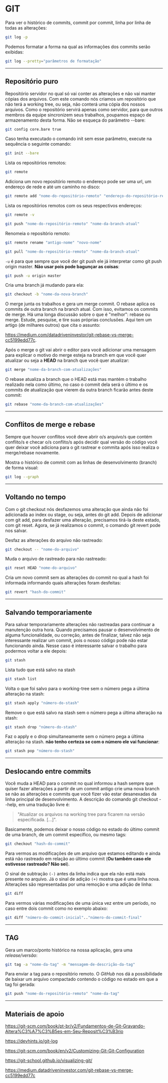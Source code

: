 # GIT

Para ver o histórico de commits, commit por commit, linha por linha de todas as alterações:
```bash
git log -p
```

Podemos formatar a forma na qual as informações dos commits serão exibidas:
```bash
git log --pretty="parâmetros de formatação"
```

---

## Repositório puro
Repositório servidor no qual só vai conter as alterações e não vai manter cópias dos arquivos.
Com este comando nós criamos um repositório que não terá a working tree, ou seja, não conterá uma cópia dos nossos arquivos. Como o repositório servirá apenas como servidor, para que outros membros da equipe sincronizem seus trabalhos, poupamos espaço de armazenamento desta forma.
Não se esqueça do parâmetro --bare:
```bash
git config core.bare true
```
Caso tenha executado o comando init sem esse parâmetro, execute na sequência o seguinte comando:
```bash
git init --bare
```

Lista os repositórios remotos:
```bash
git remote
```

Adiciona um novo repositório remoto o endereço pode ser uma url, um endereço de rede e até um caminho no disco:
```bash
git remote add "nome-do-repositório-remoto" "endereço-do-repositório-remoto"
```

Lista os repositórios remotos com os seus respectivos endereços:
```bash
git remote -v
```

```bash
git push "nome-do-repositório-remoto" "nome-da-branch-atual"
```

Renomeia o repositório remoto:
```bash
git remote rename "antigo-nome" "novo-nome"
```

```bash
git pull "nome-do-repositório-remoto" "nome-da-branch-atual"
```

`-u` é para que sempre que você der git push ele já interpretar como git push origin master. **Não usar pois pode bagunçar as coisas**:
```bash
git push -u origin master
```

Cria uma branch já mudando para ela:
```bash
git checkout -b "nome-da-nova-branch"
```

O merge junta os trabalhos e gera um merge commit.
O rebase aplica os commits de outra branch na branch atual.
Com isso, evitamos os commits de merge. Há uma longa discussão sobre o que é "melhor": rebase ou merge. Estude, pesquise, e tire suas próprias conclusões.
Aqui tem um artigo (de milhares outros) que cita o assunto:

https://medium.com/datadriveninvestor/git-rebase-vs-merge-cc5199edd77c.

Após o merge o git vai abrir o editor para você adicionar uma mensagem para explicar o motivo do merge esteja na branch em que você quer atualizar ou seja a **HEAD** na branch que você quer atualizar:
```bash
git merge "nome-da-branch-com-atualizações"
```

O rebase atualiza a branch que o HEAD está mas mantém o trabalho realizado nela como último, no caso o commit dela será o último e os commits de atualização que vierem da outra branch ficarão antes deste commit:
```bash
git rebase "nome-da-branch-com-atualizações"
```

---

## Conflitos de merge e rebase

Sempre que houver conflitos você deve abrir o/s arquivo/s que contém conflito/s e checar o/s conflito/s após decidir qual versão do código você quer deixar você adiciona para o git rastrear e commita após isso realiza o merge/rebase novamente.

Mostra o histórico de commit com as linhas de desenvolvimento (branch) de forma visual:
```bash
git log --graph
```

---

## Voltando no tempo

Com o git checkout nós desfazemos uma alteração que ainda não foi adicionada ao index ou stage, ou seja, antes do git add. Depois de adicionar com git add, para desfazer uma alteração, precisamos tirá-la deste estado, com git reset.
Agora, se já realizamos o commit, o comando git revert pode nos salvar.

Desfaz as alterações do arquivo não rastreado:
```bash
git checkout -- "nome-do-arquivo"
```

Muda o arquivo de rastreado para não rastreado:
```bash
git reset HEAD "nome-do-arquivo"
```

Cria um novo commit sem as alterações do commit no qual a hash foi informada informando quais alterações foram desfeitas:
```bash
git revert "hash-do-commit"
```

---

## Salvando temporariamente

Para salvar temporariamente alterações não rastreadas para continuar a manutenção outra hora.
Quando precisamos pausar o desenvolvimento de alguma funcionalidade, ou correção, antes de finalizar, talvez não seja interessante realizar um commit, pois o nosso código pode não estar funcionando ainda.
Nesse caso é interessante salvar o trabalho para podermos voltar a ele depois:
```bash
git stash
```

Lista tudo que está salvo na stash
```bash
git stash list
```

Volta o que foi salvo para o working-tree sem o número pega a última alteração na stash:
```bash
git stash apply "número-do-stash"
```

Remove o que está salvo na stash sem o número pega a última alteração na stash:
```bash
git stash drop "número-do-stash"
```

Faz o apply e o drop simultaneamente sem o número pega a última alteração na stash. **não tenho certeza se com o número ele vai funcionar**:
```bash
git stash pop "número-do-stash"
```

---

## Deslocando entre commits

Você muda a HEAD para o commit no qual informou a hash sempre que quiser fazer alterações a partir de um commit antigo crie uma nova branch se não as alterações e commits que você fizer vão estar desanexadas da linha principal de desenvolvimento.
A descrição do comando git checkout --help, em uma tradução livre é:
> "Atualizar os arquivos na working tree para ficarem na versão especificada. [...]".

Basicamente, podemos deixar o nosso código no estado do último commit de uma branch, de um commit específico, ou mesmo tags:
```bash
git checkout "hash-do-commit"
```

Para vermos as modificações de um arquivo que estamos editando e ainda está não rastreado em relação ao último commit (**Ou também caso ele estivesse rastreado? Não sei**).

O sinal de subtração `(-)` antes da linha indica que ela não está mais presente no arquivo. Já o sinal de adição `(+)` mostra que é uma linha nova.
Alterações são representadas por uma remoção e uma adição de linha:
```bash
git diff
```

Para vermos várias modificações de uma única vez entre um período, no caso entre dois commit como no exemplo abaixo:
```bash
git diff "número-do-commit-inicial".."número-do-commit-final"
```

---

## TAG

Gera um marco/ponto histórico na nossa aplicação, gera uma *release/versão*:
```bash
git tag -a "nome-da-tag" -m "mensagem-de-descrição-da-tag"
```

Para enviar a tag para o repositório remoto.
O *GitHub* nos dá a possibilidade de baixar um arquivo compactado contendo o código no estado em que a tag foi gerada:
```bash
git push "nome-do-repositório-remoto" "nome-da-tag"
```

---

## Materiais de apoio

https://git-scm.com/book/pt-br/v2/Fundamentos-de-Git-Gravando-Altera%C3%A7%C3%B5es-em-Seu-Reposit%C3%B3rio

https://devhints.io/git-log

https://git-scm.com/book/en/v2/Customizing-Git-Git-Configuration

https://git-school.github.io/visualizing-git/

https://medium.datadriveninvestor.com/git-rebase-vs-merge-cc5199edd77c